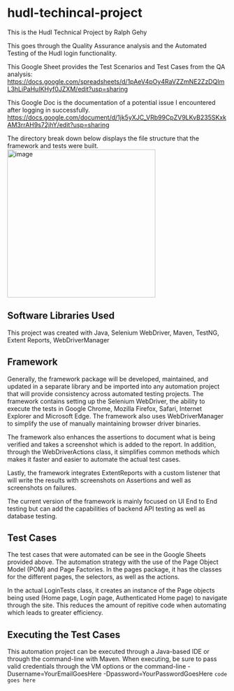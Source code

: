 # hudl-techincal-project

This is the Hudl Technical Project by Ralph Gehy

This goes through the Quality Assurance analysis and the Automated Testing of the Hudl login functionality. 

This Google Sheet provides the Test Scenarios and Test Cases from the QA analysis:
https://docs.google.com/spreadsheets/d/1pAeV4pOy4RaVZZmNE2ZzDQImL3hLiPaHuIKHyf0JZXM/edit?usp=sharing

This Google Doc is the documentation of a potential issue I encountered after logging in successfully.
https://docs.google.com/document/d/1jk5yXJC_VRb99CpZV9LKvB235SKxkAM3rrAH9s72jhY/edit?usp=sharing

The directory break down below displays the file structure that the framework and tests were built.
<img width="339" alt="image" src="https://user-images.githubusercontent.com/19873511/213945905-c343f996-830e-45a7-b7c8-708ffd80aca4.png">

## Software Libraries Used
This project was created with Java, Selenium WebDriver, Maven, TestNG, Extent Reports, WebDriverManager

## Framework

Generally, the framework package will be developed, maintained, and updated in a separate library and be imported into any automation project that will provide consistency across automated testing projects.
The framework contains setting up the Selenium WebDriver, the ability to execute the tests in Google Chrome, Mozilla Firefox, Safari, Internet Explorer and Microsoft Edge. 
The framework also uses WebDriverManager to simplify the use of manually maintaining browser driver binaries.

The framework also enhances the assertions to document what is being verified and takes a screenshot which is added to the report. In addition, through the WebDriverActions class, it simplifies common methods which makes it faster and easier to automate the actual test cases.

Lastly, the framework integrates ExtentReports with a custom listener that will write the results with screenshots on Assertions and well as screenshots on failures.

The current version of the framework is mainly focused on UI End to End testing but can add the capabilities of backend API testing as well as database testing. 


## Test Cases
The test cases that were automated can be see in the Google Sheets provided above. The automation strategy with the use of the Page Object Model (POM) and Page Factories. In the pages package, it has the classes for the different pages, the selectors, as well as the actions.

In the actual LoginTests class, it creates an instance of the Page objects being used (Home page, Login page, Authenticated Home page) to navigate through the site. This reduces the amount of repitive code when automating which leads to greater efficiency.

## Executing the Test Cases
This automation project can be executed through a Java-based IDE or through the command-line with Maven. When executing, be sure to pass valid credentials through the VM options or the command-line -Dusername=YourEmailGoesHere -Dpassword=YourPasswordGoesHere
`code goes here`
